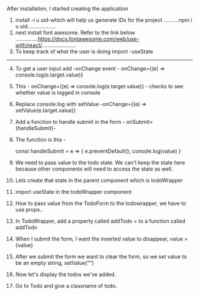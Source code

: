 After installation, I started creating the application
1. install -i u uid-which will help us generate IDs for the project
..........npm i u uid...................
2. next install font awesome. Refer to the link below
...............https://docs.fontawesome.com/web/use-with/react/.......................
3. To keep track of what the user is doing import -useState
---------
4. To get a user input add -onChange event - onChange={(e) => console.log(e.target.value)}
5. This - onChange={(e) => console.log(e.target.value)} - checks to see whether value is logged in console
6. Replace console.log with setValue -onChange={(e) => setValue(e.target.value)}
7. Add a function to handle submit in the form - onSubmit={handleSubmit}-
8. The function is this - 
    
    const handleSubmit = e => {
        e.preventDefault();
        console.log(value)
    }

9. We need to pass value to the todo state. We can't keep the state here because other components will need to access the state as well.
10. Lets create that state in the parent component which is todoWrapper
11. import useState in the todoWrapper component
12. How to pass value from the TodoForm to the todowrapper, we have to use props..
13. In TodoWrapper, add a property called addTodo = to a function called addTodo


14. When I submit the form, I want the inserted value to disappear, value = {value}
15. After we submit the form we want to clear the form, so we set value to be an empty string, setValue("")
16. Now let's display the todos we've added.
17. Go to Todo and give a classname of todo.



